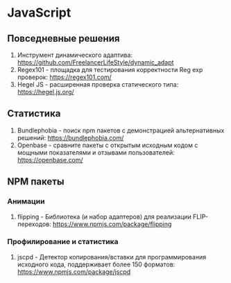 # JavaScript

## Повседневные решения

1. Инструмент динамического адаптива: <https://github.com/FreelancerLifeStyle/dynamic_adapt>
2. Regex101 - площадка для тестирования корректности Reg exp проверок: <https://regex101.com/>
3. Hegel JS - расширенная проверка статического типа: <https://hegel.js.org/>

## Статистика

1. Bundlephobia - поиск npm пакетов с демонстрацией альтернативных решений: <https://bundlephobia.com/>
2. Openbase - cравните пакеты с открытым исходным кодом с мощными показателями и отзывами пользователей: <https://openbase.com/>

## NPM пакеты

### Анимации

1. flipping - Библиотека (и набор адаптеров) для реализации FLIP-переходов: <https://www.npmjs.com/package/flipping>

### Профилирование и статистика

1. jscpd - Детектор копирования/вставки для программирования исходного кода, поддерживает более 150 форматов: <https://www.npmjs.com/package/jscpd>
